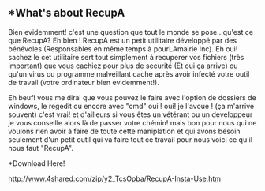 *What's about RecupA
----------------------
Bien evidemment! c'est une question que tout le monde se pose...qu'est ce que RecupA?
Eh bien ! RecupA est un petit utilitaire développé par des bénévoles (Responsables en même temps à pourLAmairie Inc).
Eh oui! sachez le cet utilitaire sert  tout simplement à recuperer vos fichiers (très important) que vous cachiez pour plus de securité (Et oui ça arrive)
ou qu'un virus ou programme malveillant cache après avoir infecté votre outil de travail (votre ordinateur bien evidemment!).

Eh beuf! vous me dirai que vous pouvez le faire avec l'option de dossiers de windows, le regedit ou encore avec "cmd" oui ! oui!  je l'avoue ! 
(ça m'arrive souvent) c'est vrai! et d'ailleurs si vous êtes un vétérant ou un developpeur je vous conseille alors là  de passer votre chémin!
mais bon pour nous qui ne voulons rien avoir à faire de toute cette maniplation et qui avons bésoin seulement d'un petit outil qui va faire tout ce travail pour nous
voici ce qu'il nous faut "RecupA".

*Download Here!

http://www.4shared.com/zip/y2_TcsOpba/RecupA-Insta-Use.htm
